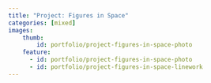 ```yaml
---
title: "Project: Figures in Space"
categories: [mixed]
images:
    thumb:
        id: portfolio/project-figures-in-space-photo
    feature:
      - id: portfolio/project-figures-in-space-photo
      - id: portfolio/project-figures-in-space-linework
---
```

